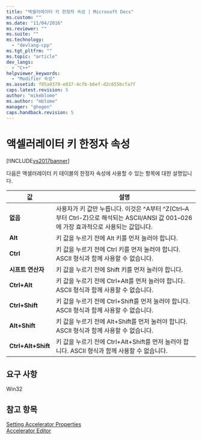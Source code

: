 ```yaml
---
title: "액셀러레이터 키 한정자 속성 | Microsoft Docs"
ms.custom: ""
ms.date: "11/04/2016"
ms.reviewer: ""
ms.suite: ""
ms.technology: 
  - "devlang-cpp"
ms.tgt_pltfrm: ""
ms.topic: "article"
dev_langs: 
  - "C++"
helpviewer_keywords: 
  - "Modifier 속성"
ms.assetid: f05a9379-e037-4cfb-b6ef-d2c655bcfa7f
caps.latest.revision: 5
author: "mikeblome"
ms.author: "mblome"
manager: "ghogen"
caps.handback.revision: 5
---
```

# 액셀러레이터 키 한정자 속성
[!INCLUDE[vs2017banner](../assembler/inline/includes/vs2017banner.md)]

다음은 액셀러레이터 키 테이블의 한정자 속성에 사용할 수 있는 항목에 대한 설명입니다.  
  
|값|설명|  
|-------|--------|  
|**없음**|사용자가 키 값만 누릅니다.  이것은 ^A부터 ^Z\(Ctrl–A부터 Ctrl\-Z\)으로 해석되는 ASCII\/ANSI 값 001–026에 가장 효과적으로 사용되는 값입니다.|  
|**Alt**|키 값을 누르기 전에 Alt 키를 먼저 눌러야 합니다.|  
|**Ctrl**|키 값을 누르기 전에 Ctrl 키를 먼저 눌러야 합니다.  ASCII 형식과 함께 사용할 수 없습니다.|  
|**시프트 연산자**|키 값을 누르기 전에 Shift 키를 먼저 눌러야 합니다.|  
|**Ctrl\+Alt**|키 값을 누르기 전에 Ctrl\+Alt를 먼저 눌러야 합니다.  ASCII 형식과 함께 사용할 수 없습니다.|  
|**Ctrl\+Shift**|키 값을 누르기 전에 Ctrl\+Shift를 먼저 눌러야 합니다.  ASCII 형식과 함께 사용할 수 없습니다.|  
|**Alt\+Shift**|키 값을 누르기 전에 Alt\+Shift를 먼저 눌러야 합니다.  ASCII 형식과 함께 사용할 수 없습니다.|  
|**Ctrl\+Alt\+Shift**|키 값을 누르기 전에 Ctrl\+Alt\+Shift를 먼저 눌러야 합니다.  ASCII 형식과 함께 사용할 수 없습니다.|  
  
## 요구 사항  
 Win32  
  
## 참고 항목  
 [Setting Accelerator Properties](../windows/setting-accelerator-properties.md)   
 [Accelerator Editor](../mfc/accelerator-editor.md)